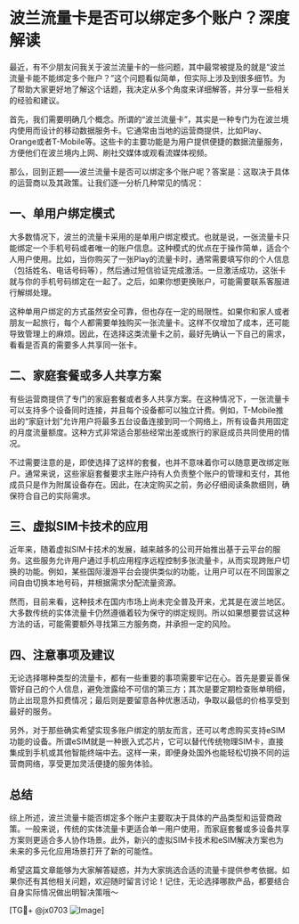 # 波兰流量卡是否可以绑定多个账户？深度解读

最近，有不少朋友问我关于波兰流量卡的一些问题，其中最常被提及的就是“波兰流量卡能不能绑定多个账户？”这个问题看似简单，但实际上涉及到很多细节。为了帮助大家更好地了解这个话题，我决定从多个角度来详细解答，并分享一些相关的经验和建议。

首先，我们需要明确几个概念。所谓的“波兰流量卡”，其实是一种专门为在波兰境内使用而设计的移动数据服务卡。它通常由当地的运营商提供，比如Play、Orange或者T-Mobile等。这些卡的主要功能是为用户提供便捷的数据流量服务，方便他们在波兰境内上网、刷社交媒体或观看流媒体视频。

那么，回到正题——波兰流量卡是否可以绑定多个账户呢？答案是：这取决于具体的运营商以及其政策。让我们逐一分析几种常见的情况：

## 一、单用户绑定模式

大多数情况下，波兰的流量卡采用的是单用户绑定模式。也就是说，一张流量卡只能绑定一个手机号码或者唯一的账户信息。这种模式的优点在于操作简单，适合个人用户使用。比如，当你购买了一张Play的流量卡时，通常需要填写你的个人信息（包括姓名、电话号码等），然后通过短信验证完成激活。一旦激活成功，这张卡就与你的手机号码绑定在一起了。之后，如果你想更换账户，可能需要联系客服进行解绑处理。

这种单用户绑定的方式虽然安全可靠，但也存在一定的局限性。如果你和家人或者朋友一起旅行，每个人都需要单独购买一张流量卡。这样不仅增加了成本，还可能导致管理上的麻烦。因此，在选择这类流量卡之前，最好先确认一下自己的需求，看看是否真的需要多人共享同一张卡。

## 二、家庭套餐或多人共享方案

有些运营商提供了专门的家庭套餐或者多人共享方案。在这种情况下，一张流量卡可以支持多个设备同时连接，并且每个设备都可以独立计费。例如，T-Mobile推出的“家庭计划”允许用户将最多五台设备连接到同一个网络上，所有设备共用固定的月度流量额度。这种方式非常适合那些经常出差或旅行的家庭成员共同使用的情况。

不过需要注意的是，即使选择了这样的套餐，也并不意味着你可以随意更改绑定账户。通常来说，这些家庭套餐要求主账户持有人负责整个账户的管理和支付，其他成员只是作为附属设备存在。因此，在决定购买之前，务必仔细阅读条款细则，确保符合自己的实际需求。

## 三、虚拟SIM卡技术的应用

近年来，随着虚拟SIM卡技术的发展，越来越多的公司开始推出基于云平台的服务。这些服务允许用户通过手机应用程序远程控制多张流量卡，从而实现跨账户切换的功能。例如，某些国际漫游平台会提供类似的功能，让用户可以在不同国家之间自由切换本地号码，并根据需求分配流量资源。

然而，目前来看，这种技术在国内市场上尚未完全普及开来，尤其是在波兰地区。大多数传统的实体流量卡仍然遵循着较为保守的绑定规则。所以如果想要尝试这种方法的话，可能需要额外寻找第三方服务商，并承担一定的风险。

## 四、注意事项及建议

无论选择哪种类型的流量卡，都有一些重要的事项需要牢记在心。首先是要妥善保管好自己的个人信息，避免泄露给不可信的第三方；其次是要定期检查账单明细，防止出现意外扣费情况；最后则是要留意各种优惠活动，争取以最低的价格享受到最好的服务。

另外，对于那些确实希望实现多账户绑定的朋友而言，还可以考虑购买支持eSIM功能的设备。所谓eSIM就是一种嵌入式芯片，它可以替代传统物理SIM卡，直接集成到手机或其他智能终端中去。这样一来，即便身处国外也能轻松切换不同的运营商网络，享受更加灵活便捷的服务体验。

## 总结

综上所述，波兰流量卡能否绑定多个账户主要取决于具体的产品类型和运营商政策。一般来说，传统的实体流量卡更适合单一用户使用，而家庭套餐或多设备共享方案则更适合多人协作场景。此外，新兴的虚拟SIM卡技术和eSIM解决方案也为未来的多元化应用场景打开了新的可能性。

希望这篇文章能够为大家解答疑惑，并为大家挑选合适的流量卡提供参考依据。如果你还有其他相关问题，欢迎随时留言讨论！记住，无论选择哪款产品，都要结合自身实际情况做出明智决策哦～

[TG💪+ @jx0703 ![Image](https://github.com/user-attachments/assets/dbca1d08-cadb-493c-b0ec-ad6f7a83f270)]